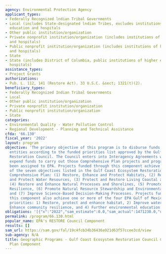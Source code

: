```yaml
---
agency: Environmental Protection Agency
applicant_types:
- Federally Recognized lndian Tribal Governments
- Local (includes State-designated lndian Tribes, excludes institutions of higher
  education and hospitals
- Other public institution/organization
- Private nonprofit institution/organization (includes institutions of higher education
  and hospitals)
- Public nonprofit institution/organization (includes institutions of higher education
  and hospitals)
- State
- State (includes District of Columbia, public institutions of higher education and
  hospitals)
assistance_types:
- Project Grants
authorizations:
- Pub. L. 112, 141 (Restore Act). 33 U.S.C. &sect; 1321(t)(2).
beneficiary_types:
- Federally Recognized Indian Tribal Governments
- Local
- Other public institution/organization
- Private nonprofit institution/organization
- Public nonprofit institution/organization
- State
categories:
- Environmental Quality - Water Pollution Control
- Regional Development - Planning and Technical Assistance
cfda: '66.130'
fiscal_year: '2022'
layout: program
objective: 'The primary objective of this program is to disburse funds to eligible
  entities according to the funded priorities list approved by the Gulf Coast Ecosystem
  Restoration Council. The Council enters into Interagency Agreements with EPA to
  expend funds to carry out those Comprehensive Plan projects and programs that have
  been assigned to EPA. Projects funded through this component achieve one or more
  of the seven objectives listed in the Gulf Coast Ecosystem Restoration Council Initial
  Comprehensive Plan: (1) Restore, Enhance and Protect Habitats, (2) Restore, Improve,
  and Protect Water Resources, (3) Protect and Restore Living Coastal and Marine Resources,
  (4) Restore and Enhance Natural Processes and Shorelines, (5) Promote Community
  Resilience, (6) Promote Natural Resource Stewardship and Environmental Education,
  and (7) Improve Science-Based Decision-Making Processes. Projects funded through
  this component also achieve one or more of the four EPA Gulf of Mexico Division
  priorities: 1) Restore, protect and enhance habitat, 2) Improve water quality, 3)
  Enhance community resilience, and 4) Further environmental education. https://www.restorethegulf.gov/sites/default/files/Final_FPL%203a_Final_Perdido_EC_508_3_2_2020.pdf.'
obligations: '[{"x":"2022","sam_estimate":0.0,"sam_actual":1471230.0,"usa_spending_actual":1998386.0},{"x":"2023","sam_estimate":80000.0,"sam_actual":0.0,"usa_spending_actual":80000.0},{"x":"2024","sam_estimate":0.0,"sam_actual":0.0,"usa_spending_actual":0.0}]'
permalink: /program/66.130.html
popular_name: EPA's RESTORE Council Component
results: []
sam_url: https://sam.gov/fal/19c4fcb34b36436a921d63f57ccee3cd/view
sub-agency: N/A
title: Geographic Programs - Gulf Coast Ecosystem Restoration Council Comprehensive
  Plan Component
---
```


